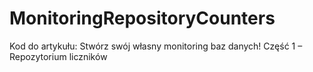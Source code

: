 # MonitoringRepositoryCounters
Kod do artykułu: Stwórz swój własny monitoring baz danych! Część 1 – Repozytorium liczników
